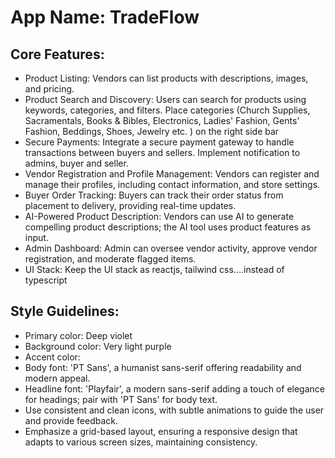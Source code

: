 # **App Name**: TradeFlow

## Core Features:

- Product Listing: Vendors can list products with descriptions, images, and pricing.
- Product Search and Discovery: Users can search for products using keywords, categories, and filters. Place categories (Church Supplies, Sacramentals, Books & Bibles, Electronics, Ladies' Fashion, Gents' Fashion, Beddings, Shoes, Jewelry etc. ) on the right side bar
- Secure Payments: Integrate a secure payment gateway to handle transactions between buyers and sellers. Implement notification to admins, buyer and seller.
- Vendor Registration and Profile Management: Vendors can register and manage their profiles, including contact information, and store settings.
- Buyer Order Tracking: Buyers can track their order status from placement to delivery, providing real-time updates.
- AI-Powered Product Description: Vendors can use AI to generate compelling product descriptions; the AI tool uses product features as input.
- Admin Dashboard: Admin can oversee vendor activity, approve vendor registration, and moderate flagged items.
- UI Stack: Keep the UI stack as reactjs, tailwind css....instead of typescript

## Style Guidelines:

- Primary color: Deep violet
- Background color: Very light purple
- Accent color:
- Body font: 'PT Sans', a humanist sans-serif offering readability and modern appeal.
- Headline font: 'Playfair', a modern sans-serif adding a touch of elegance for headings; pair with 'PT Sans' for body text.
- Use consistent and clean icons, with subtle animations to guide the user and provide feedback.
- Emphasize a grid-based layout, ensuring a responsive design that adapts to various screen sizes, maintaining consistency.